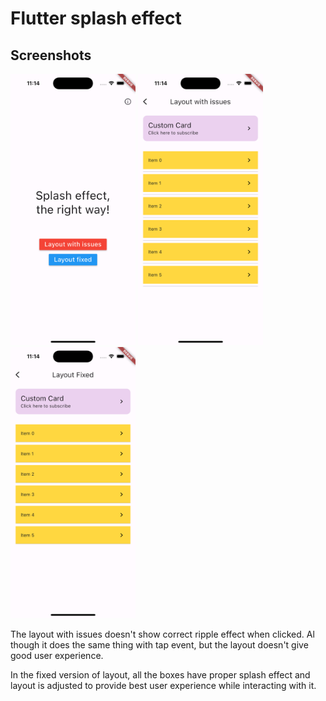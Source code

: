 # Flutter splash effect

## Screenshots
<p float="left">
  <img src="screenshots/home_page.png" width="200" />
  <img src="screenshots/layout_issues.png" width="200" /> 
  <img src="screenshots/layout_fixed.png" width="200" />
</p>

The layout with issues doesn't show correct ripple effect when clicked.
Al though it does the same thing with tap event, but the layout doesn't give good user experience.

In the fixed version of layout, all the boxes have proper splash effect and layout is adjusted
to provide best user experience while interacting with it.
